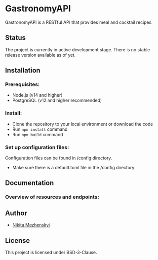 # GastronomyAPI
GastronomyAPI is a RESTful API that provides meal and cocktail recipes.

## Status
The project is currently in active development stage. There is no stable release version available as of yet.

## Installation
### Prerequisites:
* Node.js (v14 and higher)
* PostgreSQL (v12 and higher recommended)
### Install:
* Clone the repository to your local environment or download the code
* Run `npm install` command
* Run `npm build` command
### Set up configuration files:
Configuration files can be found in /config directory.
* Make sure there is a default.toml file in the /config directory

## Documentation
### Overview of resources and endpoints:

## Author
* [Nikita Mezhenskyi](https://github.com/nmezhenskyi)

## License
This project is licensed under BSD-3-Clause.
